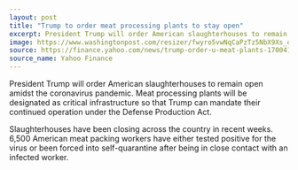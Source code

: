 ```yaml
---
layout: post
title: "Trump to order meat processing plants to stay open"
excerpt: President Trump will order American slaughterhouses to remain open amidst the coronavirus pandemic
image: https://www.washingtonpost.com/resizer/fwyro5vwNqCaPzTz5NbX9Xs_oPw=/1440x0/smart/arc-anglerfish-washpost-prod-washpost.s3.amazonaws.com/public/YH3N7D6OYA2FZIHAGYEWU56OSU.jpg
source: https://finance.yahoo.com/news/trump-order-u-meat-plants-170041467.html
source_name: Yahoo Finance
---
```


President Trump will order American slaughterhouses to remain open amidst the coronavirus pandemic. Meat processing plants will be designated as critical infrastructure so that Trump can mandate their continued operation under the Defense Production Act.

Slaughterhouses have been closing across the country in recent weeks. 6,500 American meat packing workers have either tested positive for the virus or been forced into self-quarantine after being in close contact with an infected worker.
